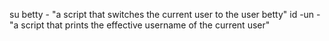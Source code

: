 su betty - "a script that switches the current user to the user betty"
id -un - "a script that prints the effective username of the current user"
